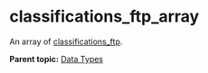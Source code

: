 # classifications\_ftp\_array

An array of [classifications\_ftp](r_classifications_ftp.md#).

**Parent topic:** [Data Types](../data_types/classifications_data_types.md)

